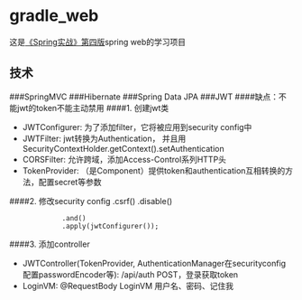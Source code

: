 # gradle_web
这是[《Spring实战》第四版](https://book.douban.com/subject/26767354/)spring web的学习项目

## 技术
###SpringMVC
###Hibernate
###Spring Data JPA
###JWT
####缺点：不能jwt的token不能主动禁用
####1. 创建jwt类
 * JWTConfigurer: 为了添加filter，它将被应用到security config中
 * JWTFilter: jwt转换为Authentication， 并且用SecurityContextHolder.getContext().setAuthentication
 * CORSFilter: 允许跨域，添加Access-Control系列HTTP头
 * TokenProvider: （是Component）提供token和authentication互相转换的方法，配置secret等参数

####2. 修改security config
                 .csrf()
                 .disable()
                 
                 .and()
                 .apply(jwtConfigurer());
####3. 添加controller
 * JWTController(TokenProvider, AuthenticationManager在securityconfig配置passwordEncoder等): /api/auth POST，登录获取token
 * LoginVM: @RequestBody LoginVM 用户名、密码、记住我